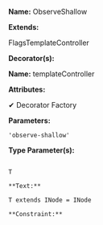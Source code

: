 **Name:** ObserveShallow

**Extends:**

FlagsTemplateController<T>

**Decorator(s):**

**Name:** templateController

**Attributes:**

✔ Decorator Factory

**Parameters:**

```
'observe-shallow'
```

**Type Parameter(s):**

```**Name:**

T

**Text:**

T extends INode = INode

**Constraint:**

```

